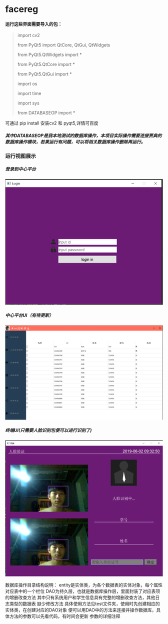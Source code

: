 ﻿# facereg

#### 运行这些界面需要导入的包：

>import cv2
>
>from PyQt5 import QtCore, QtGui, QtWidgets
>
>from PyQt5.QtWidgets import *
>
>from PyQt5.QtCore import *
>
>from PyQt5.QtGui import *
>
>import os
>
>import time
>
>import sys
>
>from DATABASEOP import *

可通过 pip install 安装cv2 和 pyqt5,详情可百度

##### 其中DATABASEOP是我本地测试的数据库操作，本项目实际操作需要连接贾典的数据库操作模块，若果运行有问题，可以将相关数据库操作删除再运行。



### 运行视图展示

##### 登录到中心平台

![](效果展示/登录.png)

##### 中心平台UI（有待更新）

![](效果展示/中心平台.png)

##### 终端UI(只需要人脸识别包便可以进行识别了)

![](效果展示/终端.png)


数据库操作目录结构说明：
entity是实体类，为各个数据表的实体对象，每个属性对应表中的一个栏位
DAO为持久层，也就是数据库操作层，里面封装了对应表项的增删改查方法
其中只有系统用户和学生信息具有完整的增删改查方法，其他日志类型的数据表
缺少修改方法
具体使用方法见test文件夹，使用时先创建相应的实体类，在创建对应的DAO对象
便可以用DAO中的方法来连接并操作数据库，具体方法的参数可以先看代码，有时间会更新
参数的详细注释
